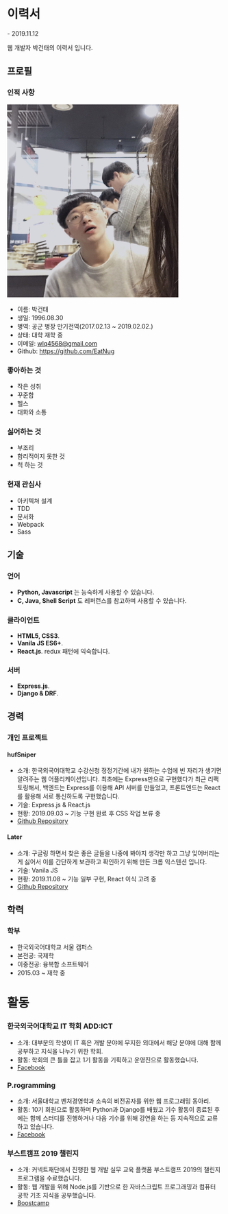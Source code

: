 # 이력서
\- 2019.11.12<br>

웹 개발자 박건태의 이력서 입니다.

## 프로필

### 인적 사항

<img src="https://github.com/EatNug/RESUME/blob/master/statics/images/Profile.jpg" width="400" height="450">

- 이름: 박건태
- 생일: 1996.08.30
- 병역: 공군 병장 만기전역(2017.02.13 ~ 2019.02.02.)
- 상태: 대학 재학 중
- 이메일: wlq4568@gmail.com
- Github: https://github.com/EatNug

### 좋아하는 것

- 작은 성취
- 꾸준함
- 헬스
- 대화와 소통

### 싫어하는 것

- 부조리
- 합리적이지 못한 것
- 척 하는 것

### 현재 관심사

- 아키텍쳐 설계
- TDD
- 문서화
- Webpack
- Sass

## 기술

### 언어

- __Python, Javascript__ 는 능숙하게 사용할 수 있습니다.
- __C, Java, Shell Script__ 도 레퍼런스를 참고하며 사용할 수 있습니다.

### 클라이언트

- __HTML5, CSS3__.
- __Vanila JS ES6+__.
- __React.js__. redux 패턴에 익숙합니다.

### 서버 

- __Express.js__.
- __Django & DRF__.

## 경력

### 개인 프로젝트

#### hufSniper

- 소개: 한국외국어대학교 수강신청 정정기간에 내가 원하는 수업에 빈 자리가 생기면 알려주는 웹 어플리케이션입니다. 최초에는 Express만으로 구현했다가 최근 리팩토링해서, 백엔드는 Express를 이용해 API 서버를 만들었고, 프론트엔드는 React를 활용해 서로 통신하도록 구현했습니다.
- 기술: Express.js & React.js
- 현황: 2019.09.03 ~ 기능 구현 완료 후 CSS 작업 보류 중
- [Github Repository](https://github.com/EatNug/hufSniper)

#### Later

- 소개: 구글링 하면서 찾은 좋은 글들을 나중에 봐야지 생각만 하고 그냥 잊어버리는게 싫어서 이를 간단하게 보관하고 확인하기 위해 만든 크롬 익스텐션 입니다. 
- 기술: Vanila JS
- 현황: 2019.11.08 ~ 기능 일부 구현, React 이식 고려 중
- [Github Repository](https://github.com/EatNug/Later)

## 학력

### 학부

- 한국외국어대학교 서울 캠퍼스
- 본전공: 국제학
- 이중전공: 융복합 소프트웨어
- 2015.03 ~ 재학 중

# 활동

### 한국외국어대학교 IT 학회 ADD:ICT

- 소개: 대부분의 학생이 IT 혹은 개발 분야에 무지한 외대에서 해당 분야에 대해 함께 공부하고 지식을 나누기 위한 학회.
- 활동: 학회의 큰 틀을 잡고 1기 활동을 기획하고 운영진으로 활동했습니다.
- [Facebook](https://www.facebook.com/addict2hufs/)

### P.rogramming

- 소개: 서울대학교 벤처경영학과 소속의 비전공자를 위한 웹 프로그래밍 동아리.
- 활동: 10기 회원으로 활동하며 Python과 Django를 배웠고 기수 활동이 종료된 후에는 함께 스터디를 진행하거나 다음 기수를 위해 강연을 하는 등 지속적으로 교류하고 있습니다.
- [Facebook](https://www.facebook.com/p.rogramming3k/)

### 부스트캠프 2019 챌린지

- 소개: 커넥트재단에서 진행한 웹 개발 실무 교육 플랫폼 부스트캠프 2019의 챌린지 프로그램을 수료했습니다.
- 활동: 웹 개발을 위해 Node.js를 기반으로 한 자바스크립트 프로그래밍과 컴퓨터 공학 기초 지식을 공부했습니다.
- [Boostcamp](http://boostcamp.connect.or.kr/)
